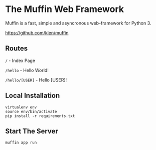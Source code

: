 # The Muffin Web Framework
Muffin is a fast, simple and asyncronous web-framework for Python 3.

https://github.com/klen/muffin

## Routes
```/``` - Index Page

```/hello``` - Hello World!

```/hello/[USER]``` - Hello [USER]!

## Local Installation
```
virtualenv env
source env/bin/activate
pip install -r requirements.txt
```

## Start The Server
```
muffin app run
```
